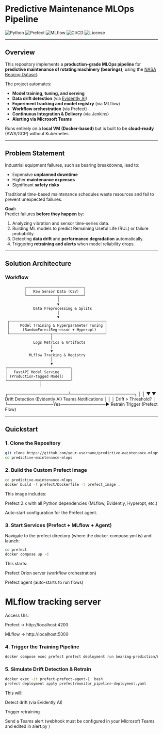 # Predictive Maintenance MLOps Pipeline

![Python](https://img.shields.io/badge/Python-3.10+-blue.svg)
![Prefect](https://img.shields.io/badge/Orchestration-Prefect-ffb400.svg)
![MLflow](https://img.shields.io/badge/Experiment%20Tracking-MLflow-green.svg)
![CI/CD](https://img.shields.io/badge/CI/CD-Jenkins-orange.svg)
![License](https://img.shields.io/badge/License-MIT-lightgrey.svg)

---

## Overview

This repository implements a **production-grade MLOps pipeline** for **predictive maintenance of rotating machinery (bearings)**, using the [NASA Bearing Dataset](https://ti.arc.nasa.gov/tech/dash/groups/pcoe/prognostic-data-repository/).

The project automates:
- **Model training, tuning, and serving**
- **Data drift detection** (via [Evidently AI](https://evidentlyai.com/))
- **Experiment tracking and model registry** (via MLflow)
- **Workflow orchestration** (via Prefect)
- **Continuous Integration & Delivery** (via Jenkins)
- **Alerting via Microsoft Teams**

Runs entirely on a **local VM (Docker-based)** but is built to be **cloud-ready** (AWS/GCP) without Kubernetes.

---

## Problem Statement

Industrial equipment failures, such as bearing breakdowns, lead to:
- Expensive **unplanned downtime**
- Higher **maintenance expenses**
- Significant **safety risks**

Traditional time-based maintenance schedules waste resources and fail to prevent unexpected failures.

**Goal:**  
Predict failures **before they happen** by:
1. Analyzing vibration and sensor time-series data.
2. Building ML models to predict Remaining Useful Life (RUL) or failure probability.
3. Detecting **data drift** and **performance degradation** automatically.
4. Triggering **retraining and alerts** when model reliability drops.

---

## Solution Architecture

### Workflow

             ┌──────────────────────────┐
             │   Raw Sensor Data (CSV)  │
             └──────────────┬───────────┘
                            │
                            ▼
                 Data Preprocessing & Splits
                            │
                            ▼
     ┌────────────────────────────────────────────┐
     │     Model Training & Hyperparameter Tuning │
     │      (RandomForestRegressor + Hyperopt)    │
     └───────────────────┬────────────────────────┘
                         │
                 Logs Metrics & Artifacts
                         │
                         ▼
               MLflow Tracking & Registry
                         │
                         ▼
    ┌─────────────────────────────┐
    │   FastAPI Model Serving     │
    │ (Production-tagged Model)   │
    └───────────────┬─────────────┘
                    │
┌────────────────────┴─────────────────────┐
│ │
▼ ▼
Drift Detection (Evidently AI) Teams Notifications
│ │
│ Drift > Threshold? │
└───────────────Yes───────────────► Retrain Trigger (Prefect Flow)


---

## Quickstart

### 1. Clone the Repository
```bash
git clone https://github.com/your-username/predictive-maintenance-mlops.git
cd predictive-maintenance-mlops
```
### 2. Build the Custom Prefect Image

```bash
cd predictive-maintenance-mlops
docker build -f prefect/Dockerfile -t prefect_image .
```
This image includes:

Prefect 2.x with all Python dependencies (MLflow, Evidently, Hyperopt, etc.)

Auto-start configuration for the Prefect agent.
### 3. Start Services (Prefect + MLflow + Agent)
Navigate to the prefect directory (where the docker-compose.yml is) and launch:

```bash
cd prefect
docker compose up -d
```
This starts:

Prefect Orion server (workflow orchestration)

Prefect agent (auto-starts to run flows)

# MLflow tracking server

Access UIs:

Prefect → http://localhost:4200

MLflow → http://localhost:5000

### 4. Trigger the Training Pipeline
```bash
docker compose exec prefect prefect deployment run bearing-prediction/main
```
### 5. Simulate Drift Detection & Retrain
```bash
docker exec -it prefect-prefect-agent-1  bash
prefect deployment apply prefect/monitor_pipeline-deployment.yaml
```
This will:

Detect drift (via Evidently AI)

Trigger retraining

Send a Teams alert (webhook must be configured in your Microsoft Teams and edited in alert.py )

